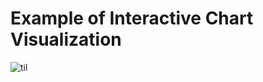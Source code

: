 # Example of Interactive Chart Visualization

![til](https://github.com/anastasiia-belova/Visualizations/blob/main/Interactive%20chart/Interactive_chart.gif)
